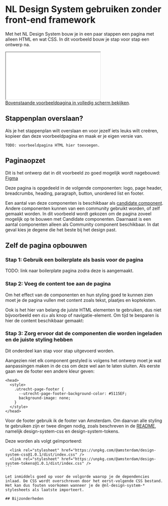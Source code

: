 # NL Design System gebruiken zonder front-end framework

Met het NL Design System bouw je in een paar stappen een pagina met alleen HTML en wat CSS. In dit voorbeeld bouw je stap voor stap een ontwerp na.

<div className="utrecht-root" style={{zoom: '50%', width: '100%', height: '1024px'}}>
  <div className="utrecht-body">
    <iframe title="Voorbeeld HTML pagina" style={{width: '100%', height: '1024px'}} src="/examples/zonder-front-end-framework.html"></iframe>
  </div>
</div>
<a href="/examples/zonder-front-end-framework.html" rel="noopener noreferrer">Bovenstaande voorbeeldpagina in volledig scherm bekijken</a>.

## Stappenplan overslaan?

Als je het stappenplan wilt overslaan en voor jezelf iets leuks wilt creëren, kopieer dan deze voorbeeldpagina en maak er je eigen versie van.

```
TODO: voorbeeldpagina HTML hier toevoegen.
```

## Paginaopzet

Dit is het ontwerp dat in dit voorbeeld zo goed mogelijk wordt nagebouwd: [Figma](https://www.figma.com/design/taAnsV55PVP0cmw18BnMDk/NL-Design-System---Templates---Voorbeeld?node-id=5550-611&t=VX2mUDweS42iaS1D-4)

Deze pagina is opgedeeld in de volgende componenten: logo, page header, breadcrumbs, heading, paragraph, button, unordered list en footer.

Een aantal van deze componenten is beschikbaar als [candidate component](/componenten/?status=CANDIDATE). Andere componenten kunnen van een community gebruikt worden, of zelf gemaakt worden. In dit voorbeeld wordt gekozen om de pagina zoveel mogelijk op te bouwen met Candidate componenten. Daarnaast is een aantal componenten alleen als Community component beschikbaar. In dat geval kies je degene die het beste bij het design past.

## Zelf de pagina opbouwen

### Stap 1: Gebruik een boilerplate als basis voor de pagina

TODO: link naar boilerplate pagina zodra deze is aangemaakt.

### Stap 2: Voeg de content toe aan de pagina

Om het effect van de componenten en hun styling goed te kunnen zien moet je de pagina vullen met content zoals tekst, plaatjes en kopteksten.

Ook is het hier van belang de juiste HTML elementen te gebruiken, dus niet bijvoorbeeld een `div` als knop of navigatie-element.
Om tijd te besparen is hier de content beschikbaar gemaakt:

### Stap 3: Zorg ervoor dat de componenten die worden ingeladen en de juiste styling hebben

Dit onderdeel kan stap voor stap uitgevoerd worden.

Aangezien niet elk component gestyled is volgens het ontwerp moet je wat aanpassingen maken in de css om deze wel aan te laten sluiten. Als eerste gaan we de footer een andere kleur geven:

```
<head>
  <style>
    .utrecht-page-footer {
      --utrecht-page-footer-background-color: #5115EF;
      background-image: none;
    }
  </style>
</head>
```

Voor de footer gebruik ik de footer van Amsterdam.
Om daarvan alle styling te gebruiken zijn er twee dingen nodig, zoals beschreven in de [README](https://github.com/Amsterdam/design-system/blob/develop/packages/css/README.md), namelijk design-system-css en design-system-tokens.

Deze worden als volgt geïmporteerd:

````
  <link rel="stylesheet" href="https://unpkg.com/@amsterdam/design-system-css@1.0.1/dist/index.css" />
  <link rel="stylesheet" href="https://unpkg.com/@amsterdam/design-system-tokens@1.0.1/dist/index.css" />
```

Let inmiddels goed op voor de volgorde waarop je de dependencies inlaad. De CSS wordt overschreven door het eerst-volgende CSS bestand. Het kan dus fouten voorkomen wanneer je de @nl-design-system-* stylesheets als laatste importeert.

## Bijzonderheden
````
